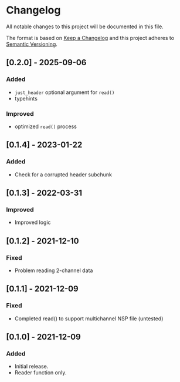 # Changelog
All notable changes to this project will be documented in this file.

The format is based on [Keep a Changelog](http://keepachangelog.com/en/1.0.0/) and this project adheres to [Semantic Versioning](http://semver.org/spec/v2.0.0.html).

## [0.2.0] - 2025-09-06
### Added
- `just_header` optional argument for `read()`
- typehints

### Improved
- optimized `read()` process

## [0.1.4] - 2023-01-22
### Added
- Check for a corrupted header subchunk

## [0.1.3] - 2022-03-31
### Improved
- Improved logic

## [0.1.2] - 2021-12-10
### Fixed
- Problem reading 2-channel data

## [0.1.1] - 2021-12-09
### Fixed
- Completed read() to support multichannel NSP file (untested)

## [0.1.0] - 2021-12-09
### Added
- Initial release.
- Reader function only.
